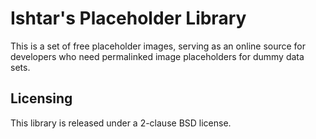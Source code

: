 #	Ishtar's Placeholder Library

This is a set of free placeholder images, serving as an online source
for developers who need permalinked image placeholders for dummy data
sets.

##	Licensing

This library is released under a 2-clause BSD license.